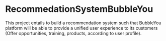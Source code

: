 # RecommedationSystemBubbleYou
This project entails to build a recommendation system such that BubbleYou platform will be able to provide a unified user experience to its customers (Offer opportunities, training, products, according to user profile).
